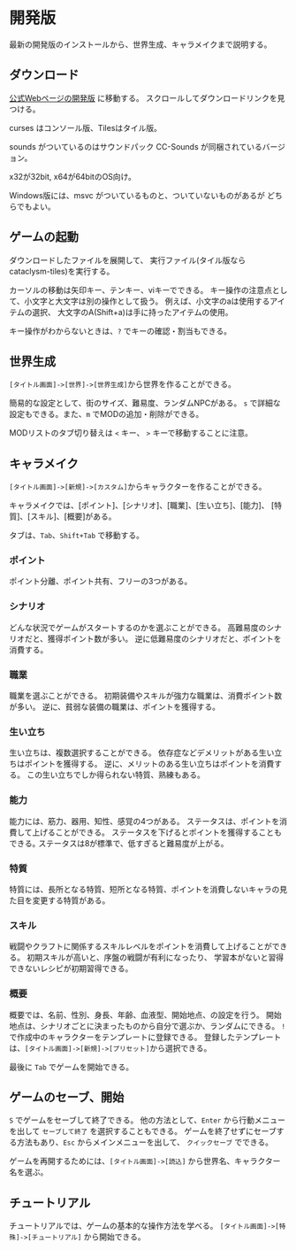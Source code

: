 # 開発版
最新の開発版のインストールから、世界生成、キャラメイクまで説明する。

## ダウンロード
[公式Webページの開発版](https://cataclysmdda.org/experimental/)
に移動する。
スクロールしてダウンロードリンクを見つける。

curses はコンソール版、Tilesはタイル版。

sounds がついているのはサウンドパック CC-Sounds
が同梱されているバージョン。

x32が32bit, x64が64bitのOS向け。

Windows版には、msvc がついているものと、ついていないものがあるが
どちらでもよい。

## ゲームの起動
ダウンロードしたファイルを展開して、
実行ファイル(タイル版なら cataclysm-tiles)を実行する。

カーソルの移動は矢印キー、テンキー、viキーでできる。
キー操作の注意点として、小文字と大文字は別の操作として扱う。
例えば、小文字のaは使用するアイテムの選択、
大文字のA(Shift+a)は手に持ったアイテムの使用。

キー操作がわからないときは、`?` でキーの確認・割当もできる。

## 世界生成
`[タイトル画面]->[世界]->[世界生成]`から世界を作ることができる。

簡易的な設定として、街のサイズ、難易度、ランダムNPCがある。
`s` で詳細な設定もできる。また、`m` でMODの追加・削除ができる。

MODリストのタブ切り替えは `<` キー、
`>` キーで移動することに注意。

## キャラメイク
`[タイトル画面]->[新規]->[カスタム]`からキャラクターを作ることができる。

キャラメイクでは、[ポイント]、[シナリオ]、[職業]、[生い立ち]、[能力]、
[特質]、[スキル]、[概要]がある。

タブは、`Tab`、`Shift+Tab` で移動する。

### ポイント
ポイント分離、ポイント共有、フリーの3つがある。

### シナリオ
どんな状況でゲームがスタートするのかを選ぶことができる。
高難易度のシナリオだと、獲得ポイント数が多い。
逆に低難易度のシナリオだと、ポイントを消費する｡

### 職業
職業を選ぶことができる。
初期装備やスキルが強力な職業は、消費ポイント数が多い。
逆に、貧弱な装備の職業は、ポイントを獲得する。

### 生い立ち
生い立ちは、複数選択することができる。
依存症などデメリットがある生い立ちはポイントを獲得する。
逆に、メリットのある生い立ちはポイントを消費する。
この生い立ちでしか得られない特質、熟練もある。

### 能力
能力には、筋力、器用、知性、感覚の4つがある。
ステータスは、ポイントを消費して上げることができる。
ステータスを下げるとポイントを獲得することもできる｡
ステータスは8が標準で、低すぎると難易度が上がる。

### 特質
特質には、長所となる特質、短所となる特質、ポイントを消費しないキャラの見た目を変更する特質がある。

### スキル
戦闘やクラフトに関係するスキルレベルをポイントを消費して上げることができる。
初期スキルが高いと、序盤の戦闘が有利になったり、
学習本がないと習得できないレシピが初期習得できる。

### 概要
概要では、名前、性別、身長、年齢、血液型、開始地点、の設定を行う。
開始地点は、シナリオごとに決まったものから自分で選ぶか、ランダムにできる。
`!` で作成中のキャラクターをテンプレートに登録できる。
登録したテンプレートは、`[タイトル画面]->[新規]->[プリセット]`から選択できる。

最後に `Tab` でゲームを開始できる。

## ゲームのセーブ、開始
`S` でゲームをセーブして終了できる。
他の方法として、`Enter` から行動メニューを出して `セーブして終了` を選択することもできる。
ゲームを終了せずにセーブする方法もあり、`Esc` からメインメニューを出して、
`クイックセーブ` でできる。

ゲームを再開するためには、`[タイトル画面]->[読込]` から世界名、キャラクター名を選ぶ。

## チュートリアル
チュートリアルでは、ゲームの基本的な操作方法を学べる。
`[タイトル画面]->[特殊]->[チュートリアル]` から開始できる。

